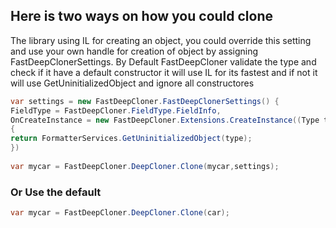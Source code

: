 ## Here is two ways on how you could clone 
The library using IL for creating an object, you could override this setting and use your own handle for creation of object by assigning FastDeepClonerSettings.
By Default FastDeepCloner validate the type and check if it have a default constructor it will use IL for its fastest and if not it will use GetUninitializedObject and ignore all constructores
```csharp
var settings = new FastDeepCloner.FastDeepClonerSettings() {
FieldType = FastDeepCloner.FieldType.FieldInfo,
OnCreateInstance = new FastDeepCloner.Extensions.CreateInstance((Type type) =>
{
return FormatterServices.GetUninitializedObject(type);
})
        
var mycar = FastDeepCloner.DeepCloner.Clone(mycar,settings);


```
### Or Use the default

```csharp
var mycar = FastDeepCloner.DeepCloner.Clone(car);
```
